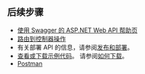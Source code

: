 ## <a name="next-steps"></a>后续步骤

* [使用 Swagger 的 ASP.NET Web API 帮助页](xref:tutorials/web-api-help-pages-using-swagger)
* [路由到控制器操作](xref:mvc/controllers/routing)
* 有关部署 API 的信息，请参阅[发布和部署](xref:publishing/index)。
* [查看或下载示例代码](https://github.com/aspnet/Docs/tree/master/aspnetcore/tutorials/first-web-api/sample)。 请参阅[如何下载](xref:tutorials/index#how-to-download-a-sample)。
* [Postman](https://www.getpostman.com/)
